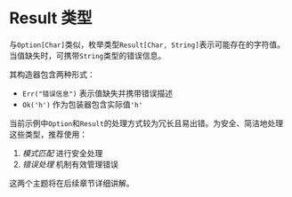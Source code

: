 # Result 类型

与`Option[Char]`类似，枚举类型`Result[Char, String]`表示可能存在的字符值。当值缺失时，可携带`String`类型的错误信息。

其构造器包含两种形式：
- `Err("错误信息")` 表示值缺失并携带错误描述
- `Ok('h')` 作为包装器包含实际值`'h'`

当前示例中`Option`和`Result`的处理方式较为冗长且易出错。为安全、简洁地处理这些类型，推荐使用：
1. *模式匹配* 进行安全处理
2. *错误处理* 机制有效管理错误

这两个主题将在后续章节详细讲解。